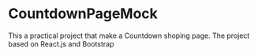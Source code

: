 # CountdownPageMock
This a practical project that make a Countdown shoping page.
The project based on React.js and Bootstrap
